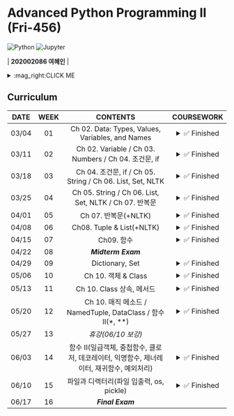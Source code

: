 
# **Advanced Python Programming II** (Fri-456)
<img alt="Python" src ="https://img.shields.io/badge/Python-3776AB.svg?&style=for-the-badge&logo=Python&logoColor=white"/> <img alt="Jupyter" src ="https://img.shields.io/badge/Jupyter-F37626.svg?&style=for-the-badge&logo=Jupyter&logoColor=white"/> <br>


\| **202002086 여혜인** \| <br>
<details><summary>:mag_right:CLICK ME</summary>
<p>
<br>
<img src="https://user-images.githubusercontent.com/100903181/156899006-0637a71b-86f7-4c27-b7a6-ef32a2b24228.png" width="7%"> <br>
     
</p>
</details>

## **Curriculum**
|**DATE**| **WEEK** | **CONTENTS** | **COURSEWORK** |
|:--------:|:--------:|:------------:|:----------:|
|03/04|    01    |    Ch 02. Data: Types, Values, Variables, and Names       | <details><summary>:white_check_mark: Finished</summary><p>[test.py](https://github.com/HUFS-Programming-2022/Hyein_202002086/blob/7ffae59907815dd9fcaeaeab622c134882fae529/test.py)<br>[1주차 복습](https://github.com/HUFS-Programming-2022/Hyein_202002086/blob/7ffae59907815dd9fcaeaeab622c134882fae529/week_01.ipynb)</p></details> |
|03/11|    02    | Ch 02. Variable / Ch 03. Numbers / Ch 04. 조건문, if|  <details><summary>:white_check_mark: Finished</summary><p>[2주차 복습](https://github.com/HUFS-Programming-2022/Hyein_202002086/blob/4bd70ced4335b757220d3180c222753f238a1004/week_02.ipynb)</p></details>          |
|03/18|    03    | Ch 04. 조건문, if / Ch 05. String / Ch 06. List, Set, NLTK |<details><summary>:white_check_mark: Finished</summary><p>[3주차 복습](https://github.com/HUFS-Programming-2022/Hyein_202002086/blob/3199350257583e6b4fd42a7b5f61a0ccd8765489/week_03.ipynb)</p></details>|
|03/25|    04    |  Ch 05. String / Ch 06. List, Set, NLTK / Ch 07. 반복문     |    <details><summary>:white_check_mark: Finished</summary><p>[4주차 복습](https://github.com/HUFS-Programming-2022/Hyein_202002086/blob/e138bb00a54ea0279f5efe35a8bbdf57e2ad3ce8/week_04.ipynb)</p></details>        |
|04/01|    05    | Ch 07. 반복문(+NLTK)             |  <details><summary>:white_check_mark: Finished</summary><p>[5주차 복습](https://github.com/HUFS-Programming-2022/Hyein_202002086/blob/071350cec7975e0bd6424a9fdebf22b130c5048f/week_05.ipynb)</p></details>        |
|04/08|    06    | Ch08. Tuple & List(+NLTK)          |  <details><summary>:white_check_mark: Finished</summary><p>[6주차 복습](https://github.com/HUFS-Programming-2022/Hyein_202002086/blob/1f2d7755f51c7f0e259d8e7da913632cc0b478d6/week_06.ipynb)</p></details>          |
|04/15|    07    |  Ch09. 함수            | <details><summary>:white_check_mark: Finished</summary><p>[7주차 복습](https://github.com/HUFS-Programming-2022/Hyein_202002086/blob/265d9c195b1e73e742af7f9eeffc5eb890999d1f/week_07.ipynb)</p></details>         |
|04/22|    08    |    ***Midterm Exam***         |            |
|04/29|    09    |  Dictionary, Set            | <details><summary>:white_check_mark: Finished</summary><p>[9주차 복습](https://github.com/HUFS-Programming-2022/Hyein_202002086/blob/557c139a2ef59604c2f527d95ad4c58cb8f81abd/week_09.ipynb)</p></details>           |
|05/06|    10    | Ch 10. 객체 & Class             |   <details><summary>:white_check_mark: Finished</summary><p>[10주차 복습](https://github.com/HUFS-Programming-2022/Hyein_202002086/blob/437a3cdec5d283977e7128bd849d875cd3994c7e/week_10.ipynb)</p></details>        |
|05/13|    11    | Ch 10. Class 상속, 메서드             | <details><summary>:white_check_mark: Finished</summary><p>[11주차 복습](https://github.com/HUFS-Programming-2022/Hyein_202002086/blob/69cd356a242125702153f6962530d28e476d2de3/week_11.ipynb)</p></details>           |
|05/20|    12    | Ch 10. 매직 메소드 / NamedTuple, DataClass / 함수 II(\*, \*\*)             | <details><summary>:white_check_mark: Finished</summary><p>[12주차 복습](https://github.com/HUFS-Programming-2022/Hyein_202002086/blob/b323988513d0d2b25df7b98a6d6396571ef8a643/week_12.ipynb)</p></details>           |
|05/27|    13    |     *휴강(06/10 보강)*        |           |
|06/03|    14    |  함수 II(일급객체, 중첩함수, 클로저, 데코레이터, 익명함수, 제너레이터, 재귀함수, 예외처리)            |  <details><summary>:white_check_mark: Finished</summary><p>[14주차 복습](https://github.com/HUFS-Programming-2022/Hyein_202002086/blob/c34a548027461a000c4e2783985f36ad68573f05/week_13.ipynb)</p></details>          |
|06/10|    15    |  파일과 디렉터리(파일 입출력, os, pickle)            | <details><summary>:white_check_mark: Finished</summary><p>[15주차 복습](https://github.com/HUFS-Programming-2022/Hyein_202002086/blob/37c85942239e0ecd5bb8fb0d7374cd3f5fb3dc5f/week_15.ipynb)</p></details>          |
|06/17|    16    |     ***Final Exam***         |            |
